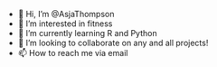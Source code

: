- 👋 Hi, I’m @AsjaThompson
- 👀 I’m interested in fitness
- 🌱 I’m currently learning R and Python
- 💞️ I’m looking to collaborate on any and all projects!
- 📫 How to reach me via email

<!---
AsjaThompson/AsjaThompson is a ✨ special ✨ repository because its `README.md` (this file) appears on your GitHub profile.
You can click the Preview link to take a look at your changes.
--->

